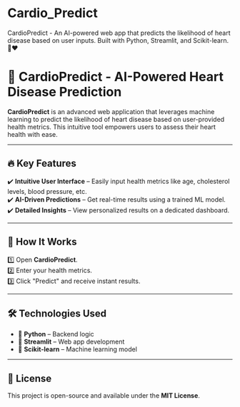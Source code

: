 # Cardio_Predict
CardioPredict - An AI-powered web app that predicts the likelihood of heart disease based on user inputs. Built with Python, Streamlit, and Scikit-learn. 🚀❤️

# **🚀 CardioPredict - AI-Powered Heart Disease Prediction**  

**CardioPredict** is an advanced web application that leverages machine learning to predict the likelihood of heart disease based on user-provided health metrics. This intuitive tool empowers users to assess their heart health with ease.  

---

## 🔥 **Key Features**  
✔️ **Intuitive User Interface** – Easily input health metrics like age, cholesterol levels, blood pressure, etc.  
✔️ **AI-Driven Predictions** – Get real-time results using a trained ML model.  
✔️ **Detailed Insights** – View personalized results on a dedicated dashboard.  

---

## 🎯 **How It Works**  
1️⃣ Open **CardioPredict**.  
2️⃣ Enter your health metrics.  
3️⃣ Click "Predict" and receive instant results.  

---

## 🛠 **Technologies Used**  
- 🐍 **Python** – Backend logic  
- 🎨 **Streamlit** – Web app development  
- 🤖 **Scikit-learn** – Machine learning model  

---

## 📜 License  
This project is open-source and available under the **MIT License**.  





